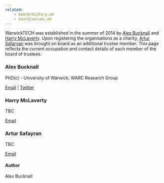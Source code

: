 ```yaml
---
related:
    - board/history.md
    - board/values.md
---
```


WarwickTECH was established in the summer of 2014 by [Alex Bucknall](#Alex-Bucknall) and [Harry McLaverty](#Harry-McLaverty). Upon registering the organisations as a charity, [Artur Safaryan](#Artur-Safaryan) was brought on board as an additional trustee member. This page reflects the current occupation and contact details of each member of the board of trustees.

### Alex Bucknall

PhD(c) - University of Warwick, WARC Research Group

[Email](mailto:alex@warwick.tech) | [Twitter](https://twitter.com/AlexRBucknall)

### Harry McLaverty

TBC

[Email](mailto:harry@warwick.tech)

### Artur Safayran

TBC

[Email](mailto:artur@warwick.tech)

#### Author

Alex Bucknall